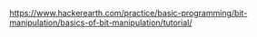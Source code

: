 
https://www.hackerearth.com/practice/basic-programming/bit-manipulation/basics-of-bit-manipulation/tutorial/
